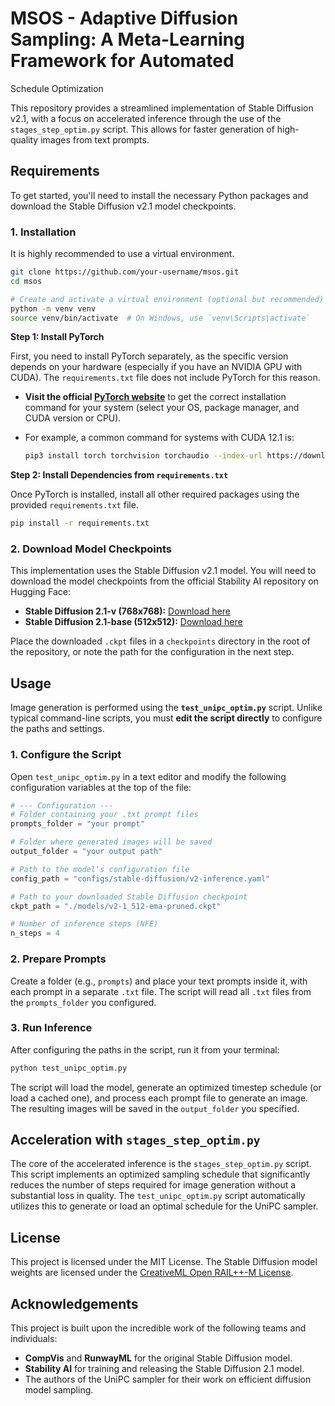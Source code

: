 # MSOS - Adaptive Diffusion Sampling: A Meta-Learning Framework for Automated
Schedule Optimization

This repository provides a streamlined implementation of Stable Diffusion v2.1, with a focus on accelerated inference through the use of the `stages_step_optim.py` script. This allows for faster generation of high-quality images from text prompts.

## Requirements

To get started, you'll need to install the necessary Python packages and download the Stable Diffusion v2.1 model checkpoints.

### 1\. Installation

It is highly recommended to use a virtual environment.

```bash
git clone https://github.com/your-username/msos.git
cd msos

# Create and activate a virtual environment (optional but recommended)
python -m venv venv
source venv/bin/activate  # On Windows, use `venv\Scripts\activate`
```

**Step 1: Install PyTorch**

First, you need to install PyTorch separately, as the specific version depends on your hardware (especially if you have an NVIDIA GPU with CUDA). The `requirements.txt` file does not include PyTorch for this reason.

  * **Visit the official [PyTorch website](https://pytorch.org/get-started/locally/)** to get the correct installation command for your system (select your OS, package manager, and CUDA version or CPU).

  * For example, a common command for systems with CUDA 12.1 is:

    ```bash
    pip3 install torch torchvision torchaudio --index-url https://download.pytorch.org/whl/cu121
    ```

**Step 2: Install Dependencies from `requirements.txt`**

Once PyTorch is installed, install all other required packages using the provided `requirements.txt` file.

```bash
pip install -r requirements.txt
```

### 2\. Download Model Checkpoints

This implementation uses the Stable Diffusion v2.1 model. You will need to download the model checkpoints from the official Stability AI repository on Hugging Face:

  * **Stable Diffusion 2.1-v (768x768):** [Download here](https://huggingface.co/stabilityai/stable-diffusion-2-1)
  * **Stable Diffusion 2.1-base (512x512):** [Download here](https://huggingface.co/stabilityai/stable-diffusion-2-1-base)

Place the downloaded `.ckpt` files in a `checkpoints` directory in the root of the repository, or note the path for the configuration in the next step.

## Usage

Image generation is performed using the **`test_unipc_optim.py`** script. Unlike typical command-line scripts, you must **edit the script directly** to configure the paths and settings.

### 1\. Configure the Script

Open `test_unipc_optim.py` in a text editor and modify the following configuration variables at the top of the file:

```python
# --- Configuration ---
# Folder containing your .txt prompt files
prompts_folder = "your prompt"

# Folder where generated images will be saved
output_folder = "your output path" 

# Path to the model's configuration file
config_path = "configs/stable-diffusion/v2-inference.yaml"

# Path to your downloaded Stable Diffusion checkpoint
ckpt_path = "./models/v2-1_512-ema-pruned.ckpt"

# Number of inference steps (NFE)
n_steps = 4
```

### 2\. Prepare Prompts

Create a folder (e.g., `prompts`) and place your text prompts inside it, with each prompt in a separate `.txt` file. The script will read all `.txt` files from the `prompts_folder` you configured.

### 3\. Run Inference

After configuring the paths in the script, run it from your terminal:

```bash
python test_unipc_optim.py
```

The script will load the model, generate an optimized timestep schedule (or load a cached one), and process each prompt file to generate an image. The resulting images will be saved in the `output_folder` you specified.

## Acceleration with `stages_step_optim.py`

The core of the accelerated inference is the `stages_step_optim.py` script. This script implements an optimized sampling schedule that significantly reduces the number of steps required for image generation without a substantial loss in quality. The `test_unipc_optim.py` script automatically utilizes this to generate or load an optimal schedule for the UniPC sampler.

## License

This project is licensed under the MIT License. The Stable Diffusion model weights are licensed under the [CreativeML Open RAIL++-M License](https://www.google.com/search?q=https://huggingface.co/stabilityai/stable-diffusion-2-1/blob/main/LICENSE-MODEL).

## Acknowledgements

This project is built upon the incredible work of the following teams and individuals:

  * **CompVis** and **RunwayML** for the original Stable Diffusion model.
  * **Stability AI** for training and releasing the Stable Diffusion 2.1 model.
  * The authors of the UniPC sampler for their work on efficient diffusion model sampling.